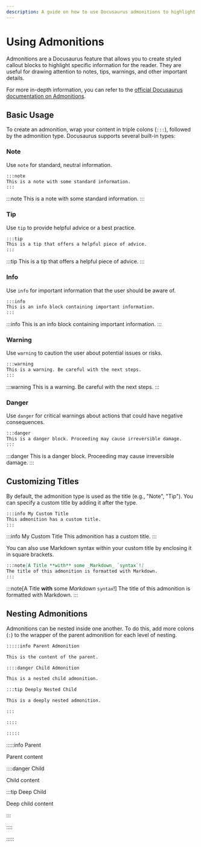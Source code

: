 ```yaml
---
description: A guide on how to use Docusaurus admonitions to highlight information.
---
```


# Using Admonitions

Admonitions are a Docusaurus feature that allows you to create styled callout blocks to highlight specific information for the reader. They are useful for drawing attention to notes, tips, warnings, and other important details.

For more in-depth information, you can refer to the [official Docusaurus documentation on Admonitions](https://docusaurus.io/docs/markdown-features/admonitions).

## Basic Usage

To create an admonition, wrap your content in triple colons (`:::`), followed by the admonition type. Docusaurus supports several built-in types:

### Note

Use `note` for standard, neutral information.

```md
:::note
This is a note with some standard information.
:::
```

:::note
This is a note with some standard information.
:::

### Tip

Use `tip` to provide helpful advice or a best practice.

```md
:::tip
This is a tip that offers a helpful piece of advice.
:::
```

:::tip
This is a tip that offers a helpful piece of advice.
:::

### Info

Use `info` for important information that the user should be aware of.

```md
:::info
This is an info block containing important information.
:::
```

:::info
This is an info block containing important information.
:::

### Warning

Use `warning` to caution the user about potential issues or risks.

```md
:::warning
This is a warning. Be careful with the next steps.
:::
```

:::warning
This is a warning. Be careful with the next steps.
:::

### Danger

Use `danger` for critical warnings about actions that could have negative consequences.

```md
:::danger
This is a danger block. Proceeding may cause irreversible damage.
:::
```

:::danger
This is a danger block. Proceeding may cause irreversible damage.
:::

## Customizing Titles

By default, the admonition type is used as the title (e.g., "Note", "Tip"). You can specify a custom title by adding it after the type.

```md
:::info My Custom Title
This admonition has a custom title.
:::
```

:::info My Custom Title
This admonition has a custom title.
:::

You can also use Markdown syntax within your custom title by enclosing it in square brackets.

```md
:::note[A Title **with** some _Markdown_ `syntax`!]
The title of this admonition is formatted with Markdown.
:::
```

:::note[A Title **with** some _Markdown_ `syntax`!]
The title of this admonition is formatted with Markdown.
:::

## Nesting Admonitions

Admonitions can be nested inside one another. To do this, add more colons (`:`) to the wrapper of the parent admonition for each level of nesting.

```md
:::::info Parent Admonition

This is the content of the parent.

::::danger Child Admonition

This is a nested child admonition.

:::tip Deeply Nested Child

This is a deeply nested admonition.

:::

::::

:::::
```

:::::info Parent

Parent content

::::danger Child

Child content

:::tip Deep Child

Deep child content

:::

::::

:::::
